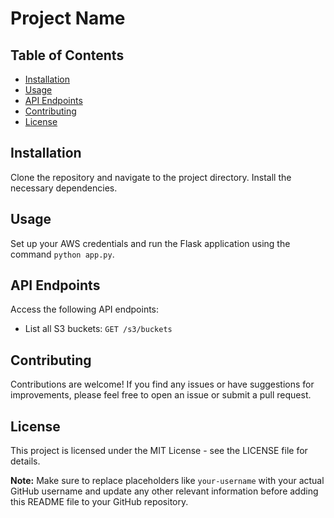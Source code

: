 # Project Name

## Table of Contents
- [Installation](#installation)
- [Usage](#usage)
- [API Endpoints](#api-endpoints)
- [Contributing](#contributing)
- [License](#license)

## Installation
Clone the repository and navigate to the project directory. Install the necessary dependencies.

## Usage
Set up your AWS credentials and run the Flask application using the command `python app.py`.

## API Endpoints
Access the following API endpoints:
- List all S3 buckets: `GET /s3/buckets`

## Contributing
Contributions are welcome! If you find any issues or have suggestions for improvements, please feel free to open an issue or submit a pull request.

## License
This project is licensed under the MIT License - see the LICENSE file for details.

**Note:** Make sure to replace placeholders like `your-username` with your actual GitHub username and update any other relevant information before adding this README file to your GitHub repository.
